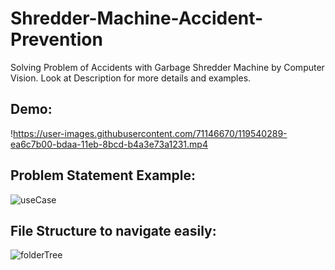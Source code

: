 # Shredder-Machine-Accident-Prevention
Solving Problem of Accidents with Garbage Shredder Machine by Computer Vision. Look at Description for more details and examples.

## Demo:
!https://user-images.githubusercontent.com/71146670/119540289-ea6c7b00-bdaa-11eb-8bcd-b4a3e73a1231.mp4

## Problem Statement Example:

![useCase](https://user-images.githubusercontent.com/71146670/119540266-e4769a00-bdaa-11eb-807c-22f4de22a2c9.png)

## File Structure to navigate easily:

![folderTree](https://user-images.githubusercontent.com/71146670/119540393-05d78600-bdab-11eb-8bdb-808b18db2260.PNG)


